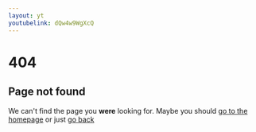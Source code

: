 ```yaml
---
layout: yt
youtubelink: dQw4w9WgXcQ
---
```

# 404

## Page not found

We can't find the page you **were** looking for. Maybe you should [go to the homepage](/) or just <a href="javascript:window.history.back()">go back</a>
